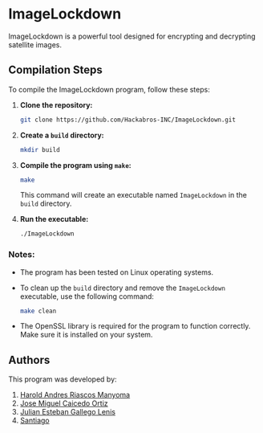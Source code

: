 # ImageLockdown
ImageLockdown is a powerful tool designed for encrypting and decrypting satellite images.

## Compilation Steps

To compile the ImageLockdown program, follow these steps:

1. **Clone the repository:**

    ```bash
    git clone https://github.com/Hackabros-INC/ImageLockdown.git
    ```

2. **Create a `build` directory:**

    ```bash
    mkdir build
    ```

3. **Compile the program using `make`:**

    ```bash
    make
    ```

    This command will create an executable named `ImageLockdown` in the `build` directory.

4. **Run the executable:**

    ```bash
    ./ImageLockdown
    ```

### Notes:
- The program has been tested on Linux operating systems.
- To clean up the `build` directory and remove the `ImageLockdown` executable, use the following command:

    ```bash
    make clean
    ```

- The OpenSSL library is required for the program to function correctly. Make sure it is installed on your system.

## Authors
This program was developed by:

1. [Harold Andres Riascos Manyoma](https://github.com/Larryc8)
2. [Jose Miguel Caicedo Ortiz](https://github.com/JOSEMIGUELCAICEDOORTIZ)
3. [Julian Esteban Gallego Lenis](https://github.com/Lazk3r)
4. [Santiago](https://github.com/Santiago7768)

